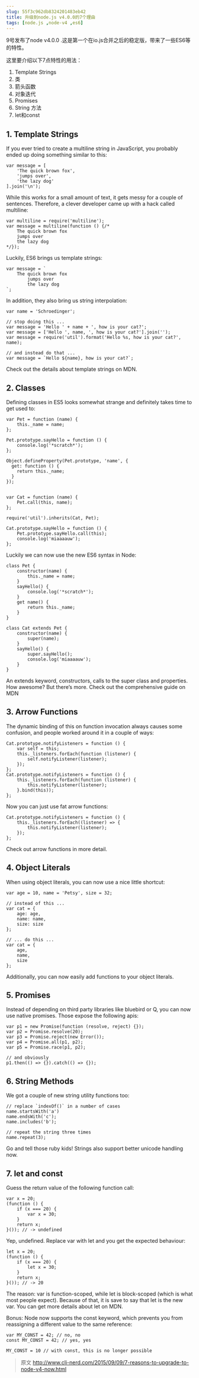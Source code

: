 ```yaml
---
slug: 55f3c962db8324201483eb42
title: 升级到node.js v4.0.0的7个理由
tags: [node.js ,node-v4 ,es6]
---
```


9号发布了node v4.0.0 .这是第一个在io.js合并之后的稳定版，带来了一些ES6等的特性。

这里要介绍以下7点特性的用法：
1. Template Strings
1. 类
1. 箭头函数
1. 对象迭代
1. Promises
1. String 方法
1. let和const

## 1. Template Strings

If you ever tried to create a multiline string in JavaScript, you probably ended up doing something similar to this:
```
var message = [
    'The quick brown fox',
    'jumps over',
    'the lazy dog'
].join('\n');
```
While this works for a small amount of text, it gets messy for a couple of sentences. Therefore, a clever developer came up with a hack called multiline:
```
var multiline = require('multiline');
var message = multiline(function () {/*
    The quick brown fox
    jumps over
    the lazy dog
*/});
```
Luckily, ES6 brings us template strings:
```
var message = `
    The quick brown fox
        jumps over
        the lazy dog
`;
```
In addition, they also bring us string interpolation:
```
var name = 'Schroedinger';

// stop doing this ...
var message = 'Hello ' + name + ', how is your cat?';
var message = ['Hello ', name, ', how is your cat?'].join('');
var message = require('util').format('Hello %s, how is your cat?', name);

// and instead do that ...
var message = `Hello ${name}, how is your cat?`;
```
Check out the details about template strings on MDN.


## 2. Classes

Defining classes in ES5 looks somewhat strange and definitely takes time to get used to:
```
var Pet = function (name) {
    this._name = name;
};

Pet.prototype.sayHello = function () {
    console.log('*scratch*');
};

Object.defineProperty(Pet.prototype, 'name', {
  get: function () {
    return this._name;
  }
});


var Cat = function (name) {
    Pet.call(this, name);
};

require('util').inherits(Cat, Pet);

Cat.prototype.sayHello = function () {
    Pet.prototype.sayHello.call(this);
    console.log('miaaaauw');
};
```
Luckily we can now use the new ES6 syntax in Node:
```
class Pet {
    constructor(name) {
        this._name = name;
    }
    sayHello() {
        console.log('*scratch*');
    }
    get name() {
        return this._name;
    }
}

class Cat extends Pet {
    constructor(name) {
        super(name);
    }
    sayHello() {
        super.sayHello();
        console.log('miaaaauw');
    }
}
```
An extends keyword, constructors, calls to the super class and properties. How awesome? But there’s more. Check out the comprehensive guide on MDN

## 3. Arrow Functions

The dynamic binding of this on function invocation always causes some confusion, and people worked around it in a couple of ways:
```
Cat.prototype.notifyListeners = function () {
    var self = this;
    this._listeners.forEach(function (listener) {
        self.notifyListener(listener);
    });
};
Cat.prototype.notifyListeners = function () {
    this._listeners.forEach(function (listener) {
        this.notifyListener(listener);
    }.bind(this));
};
```
Now you can just use fat arrow functions:
```
Cat.prototype.notifyListeners = function () {
    this._listeners.forEach((listener) => {
        this.notifyListener(listener);
    });
};
```
Check out arrow functions in more detail.

## 4. Object Literals

When using object literals, you can now use a nice little shortcut:
```
var age = 10, name = 'Petsy', size = 32;

// instead of this ...
var cat = {
    age: age,
    name: name,
    size: size
};
```
```
// ... do this ...
var cat = {
    age,
    name,
    size
};
```
Additionally, you can now easily add functions to your object literals.

## 5. Promises

Instead of depending on third party libraries like bluebird or Q, you can now use native promises. Those expose the following apis:
```
var p1 = new Promise(function (resolve, reject) {});
var p2 = Promise.resolve(20);
var p3 = Promise.reject(new Error());
var p4 = Promise.all(p1, p2);
var p5 = Promise.race(p1, p2);

// and obviously
p1.then(() => {}).catch(() => {});
```
## 6. String Methods

We got a couple of new string utility functions too:
```
// replace `indexOf()` in a number of cases
name.startsWith('a')
name.endsWith('c');
name.includes('b');

// repeat the string three times
name.repeat(3);
```

Go and tell those ruby kids! Strings also support better unicode handling now.

## 7. let and const

Guess the return value of the following function call:
```
var x = 20;
(function () {
    if (x === 20) {
        var x = 30;
    }
    return x;
}()); // -> undefined
```
Yep, undefined. Replace var with let and you get the expected behaviour:
```
let x = 20;
(function () {
    if (x === 20) {
        let x = 30;
    }
    return x;
}()); // -> 20
```
The reason: var is function-scoped, while let is block-scoped (which is what most people expect). Because of that, it is save to say that let is the new var. You can get more details about let on MDN.

Bonus: Node now supports the const keyword, which prevents you from reassigning a different value to the same reference:
```
var MY_CONST = 42; // no, no
const MY_CONST = 42; // yes, yes

MY_CONST = 10 // with const, this is no longer possible
```

> 原文 http://www.cli-nerd.com/2015/09/09/7-reasons-to-upgrade-to-node-v4-now.html
